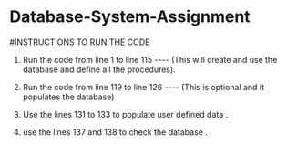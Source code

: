 # Database-System-Assignment


#INSTRUCTIONS TO RUN THE CODE

1. Run the code from line 1 to line 115  ---- (This will create and use the database and define all the procedures).

2. Run the code from line 119 to line 126 ---- (This is optional and it populates the database)

3. Use the lines 131 to 133 to populate user defined data .

4. use the lines 137 and 138 to check the database .
